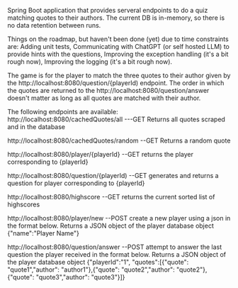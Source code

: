 Spring Boot application that provides serveral endpoints to do a quiz matching quotes to their authors. The current DB is in-memory, so there is no data retention between runs.

Things on the roadmap, but haven't been done (yet) due to time constraints are: Adding unit tests, Communicating with ChatGPT (or self hosted LLM) to provide hints with the questions, Improving the exception handling (it's a bit rough now), Improving the logging (it's a bit rough now).

The game is for the player to match the three quotes to their author given by the http://localhost:8080/question/{playerId) endpoint. The order in which the quotes are returned to the http://localhost:8080/question/answer doesn't matter as long as all quotes are matched with their author.

The following endpoints are available:
http://localhost:8080/cachedQuotes/all ---GET Returns all quotes scraped and in the database

http://localhost:8080/cachedQuotes/random --GET Returns a random quote

http://localhost:8080/player/{playerId} --GET returns the player corresponding to {playerId}

http://localhost:8080/question/{playerId) --GET generates and returns a question for player corresponding to {playerId}

http://localhost:8080/highscore --GET returns the current sorted list of highscores

http://localhost:8080/player/new --POST create a new player using a json in the format below. Returns a JSON object of the player database object
{"name":"Player Name"}

http://localhost:8080/question/answer --POST attempt to answer the last question the player received in the format below. Returns a JSON object of the player database object
{"playerId":"1", "quotes":[{"quote": "quote1","author": "author1"},{"quote": "quote2","author": "quote2"},{"quote": "quote3","author": "quote3"}]}
